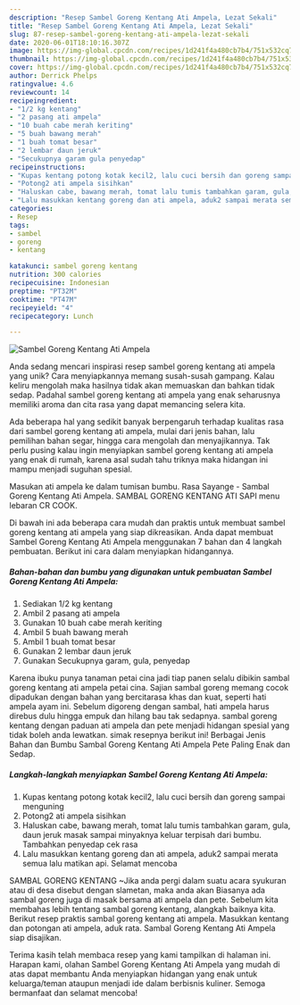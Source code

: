 ```yaml
---
description: "Resep Sambel Goreng Kentang Ati Ampela, Lezat Sekali"
title: "Resep Sambel Goreng Kentang Ati Ampela, Lezat Sekali"
slug: 87-resep-sambel-goreng-kentang-ati-ampela-lezat-sekali
date: 2020-06-01T18:10:16.307Z
image: https://img-global.cpcdn.com/recipes/1d241f4a480cb7b4/751x532cq70/sambel-goreng-kentang-ati-ampela-foto-resep-utama.jpg
thumbnail: https://img-global.cpcdn.com/recipes/1d241f4a480cb7b4/751x532cq70/sambel-goreng-kentang-ati-ampela-foto-resep-utama.jpg
cover: https://img-global.cpcdn.com/recipes/1d241f4a480cb7b4/751x532cq70/sambel-goreng-kentang-ati-ampela-foto-resep-utama.jpg
author: Derrick Phelps
ratingvalue: 4.6
reviewcount: 14
recipeingredient:
- "1/2 kg kentang"
- "2 pasang ati ampela"
- "10 buah cabe merah keriting"
- "5 buah bawang merah"
- "1 buah tomat besar"
- "2 lembar daun jeruk"
- "Secukupnya garam gula penyedap"
recipeinstructions:
- "Kupas kentang potong kotak kecil2, lalu cuci bersih dan goreng sampai menguning"
- "Potong2 ati ampela sisihkan"
- "Haluskan cabe, bawang merah, tomat lalu tumis tambahkan garam, gula, daun jeruk masak sampai minyaknya keluar terpisah dari bumbu. Tambahkan penyedap cek rasa"
- "Lalu masukkan kentang goreng dan ati ampela, aduk2 sampai merata semua lalu matikan api. Selamat mencoba"
categories:
- Resep
tags:
- sambel
- goreng
- kentang

katakunci: sambel goreng kentang 
nutrition: 300 calories
recipecuisine: Indonesian
preptime: "PT32M"
cooktime: "PT47M"
recipeyield: "4"
recipecategory: Lunch

---
```



![Sambel Goreng Kentang Ati Ampela](https://img-global.cpcdn.com/recipes/1d241f4a480cb7b4/751x532cq70/sambel-goreng-kentang-ati-ampela-foto-resep-utama.jpg)

Anda sedang mencari inspirasi resep sambel goreng kentang ati ampela yang unik? Cara menyiapkannya memang susah-susah gampang. Kalau keliru mengolah maka hasilnya tidak akan memuaskan dan bahkan tidak sedap. Padahal sambel goreng kentang ati ampela yang enak seharusnya memiliki aroma dan cita rasa yang dapat memancing selera kita.

Ada beberapa hal yang sedikit banyak berpengaruh terhadap kualitas rasa dari sambel goreng kentang ati ampela, mulai dari jenis bahan, lalu pemilihan bahan segar, hingga cara mengolah dan menyajikannya. Tak perlu pusing kalau ingin menyiapkan sambel goreng kentang ati ampela yang enak di rumah, karena asal sudah tahu triknya maka hidangan ini mampu menjadi suguhan spesial.

Masukan ati ampela ke dalam tumisan bumbu. Rasa Sayange - Sambal Goreng Kentang Ati Ampela. SAMBAL GORENG KENTANG ATI SAPI menu lebaran CR COOK.


Di bawah ini ada beberapa cara mudah dan praktis untuk membuat sambel goreng kentang ati ampela yang siap dikreasikan. Anda dapat membuat Sambel Goreng Kentang Ati Ampela menggunakan 7 bahan dan 4 langkah pembuatan. Berikut ini cara dalam menyiapkan hidangannya.

<!--inarticleads1-->

##### Bahan-bahan dan bumbu yang digunakan untuk pembuatan Sambel Goreng Kentang Ati Ampela:

1. Sediakan 1/2 kg kentang
1. Ambil 2 pasang ati ampela
1. Gunakan 10 buah cabe merah keriting
1. Ambil 5 buah bawang merah
1. Ambil 1 buah tomat besar
1. Gunakan 2 lembar daun jeruk
1. Gunakan Secukupnya garam, gula, penyedap


Karena ibuku punya tanaman petai cina jadi tiap panen selalu dibikin sambal goreng kentang ati ampela petai cina. Sajian sambal goreng memang cocok dipadukan dengan bahan yang bercitarasa khas dan kuat, seperti hati ampela ayam ini. Sebelum digoreng dengan sambal, hati ampela harus direbus dulu hingga empuk dan hilang bau tak sedapnya. sambal goreng kentang dengan paduan ati ampela dan pete menjadi hidangan spesial yang tidak boleh anda lewatkan. simak resepnya berikut ini! Berbagai Jenis Bahan dan Bumbu Sambal Goreng Kentang Ati Ampela Pete Paling Enak dan Sedap. 

<!--inarticleads2-->

##### Langkah-langkah menyiapkan Sambel Goreng Kentang Ati Ampela:

1. Kupas kentang potong kotak kecil2, lalu cuci bersih dan goreng sampai menguning
1. Potong2 ati ampela sisihkan
1. Haluskan cabe, bawang merah, tomat lalu tumis tambahkan garam, gula, daun jeruk masak sampai minyaknya keluar terpisah dari bumbu. Tambahkan penyedap cek rasa
1. Lalu masukkan kentang goreng dan ati ampela, aduk2 sampai merata semua lalu matikan api. Selamat mencoba


SAMBAL GORENG KENTANG ~Jika anda pergi dalam suatu acara syukuran atau di desa disebut dengan slametan, maka anda akan Biasanya ada sambal goreng juga di masak bersama ati ampela dan pete. Sebelum kita membahas lebih tentang sambal goreng kentang, alangkah baiknya kita. Berikut resep praktis sambal goreng kentang ati ampela. Masukkan kentang dan potongan ati ampela, aduk rata. Sambal Goreng Kentang Ati Ampela siap disajikan. 

Terima kasih telah membaca resep yang kami tampilkan di halaman ini. Harapan kami, olahan Sambel Goreng Kentang Ati Ampela yang mudah di atas dapat membantu Anda menyiapkan hidangan yang enak untuk keluarga/teman ataupun menjadi ide dalam berbisnis kuliner. Semoga bermanfaat dan selamat mencoba!
